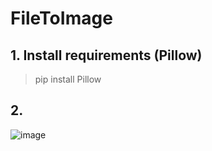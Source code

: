 # FileToImage
## 1. Install requirements (Pillow)
> pip install Pillow
## 2. 
![image](https://user-images.githubusercontent.com/53359732/210297393-851fe895-45e5-4877-ae62-67eb1718fabc.jpg)
